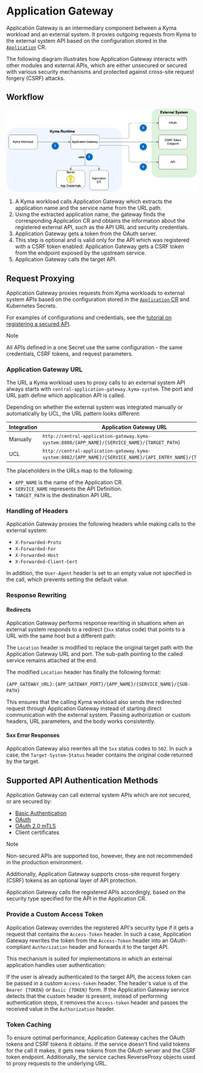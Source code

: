 # Application Gateway

Application Gateway is an intermediary component between a Kyma workload and an external system. It proxies outgoing requests from Kyma to the external system API based on the configuration stored in the [`Application`](../resources/04-10-application.md) CR.

The following diagram illustrates how Application Gateway interacts with other modules and external APIs, which are either unsecured or secured with various security mechanisms and protected against cross-site request forgery (CSRF) attacks.

## Workflow

![Application Gateway Diagram](../assets/gw-architecture.png)

1. A Kyma workload calls Application Gateway which extracts the application name and the service name from the URL path.
2. Using the extracted application name, the gateway finds the corresponding Application CR and obtains the information about the registered external API, such as the API URL and security credentials.
3. Application Gateway gets a token from the OAuth server.
4. This step is optional and is valid only for the API which was registered with a CSRF token enabled: Application Gateway gets a CSRF token from the endpoint exposed by the upstream service.
5. Application Gateway calls the target API.

## Request Proxying

Application Gateway proxies requests from Kyma workloads to external system APIs based on the configuration stored in the [`Application` CR](../resources/04-10-application.md) and Kubernetes Secrets.

For examples of configurations and credentials, see the [tutorial on registering a secured API](../tutorials/01-30-register-secured-api.md).

> [!NOTE]
> All APIs defined in a one Secret use the same configuration - the same credentials, CSRF tokens, and request parameters.

### Application Gateway URL

The URL a Kyma workload uses to proxy calls to an external system API always starts with `central-application-gateway.kyma-system`. The port and URL path define which application API is called.

Depending on whether the external system was integrated manually or automatically by UCL, the URL pattern looks different:

| **Integration** | **Application Gateway URL** |
|-----------|-------------------------|
| Manually | `http://central-application-gateway.kyma-system:8080/{APP_NAME}/{SERVICE_NAME}/{TARGET_PATH}` |
|      UCL | `http://central-application-gateway.kyma-system:8082/{APP_NAME}/{SERVICE_NAME}/{API_ENTRY_NAME}/{TARGET_PATH}` |

The placeholders in the URLs map to the following:

- `APP_NAME` is the name of the Application CR.
- `SERVICE_NAME` represents the API Definition.
- `TARGET_PATH` is the destination API URL.

### Handling of Headers

Application Gateway proxies the following headers while making calls to the external system:

- `X-Forwarded-Proto`
- `X-Forwarded-For`
- `X-Forwarded-Host`
- `X-Forwarded-Client-Cert`

In addition, the `User-Agent` header is set to an empty value not specified in the call, which prevents setting the default value.

### Response Rewriting

#### Redirects

Application Gateway performs response rewriting in situations when an external system responds to a redirect (`3xx` status code) that points to a URL with the same host but a different path:

The `Location` header is modified to replace the original target path with the Application Gateway URL and port. The sub-path pointing to the called service remains attached at the end.

The modified `Location` header has finally the following format:

`{APP_GATEWAY_URL}:{APP_GATEWAY_PORT}/{APP_NAME}/{SERVICE_NAME}/{SUB-PATH}`

This ensures that the calling Kyma workload also sends the redirected request through Application Gateway instead of starting direct communication with the external system. Passing authorization or custom headers, URL parameters, and the body works consistently.

#### 5xx Error Responses

Application Gateway also rewrites all the `5xx` status codes to `502`. In such a case, the `Target-System-Status` header contains the original code returned by the target.

## Supported API Authentication Methods

Application Gateway can call external system APIs which are not secured, or are secured by:

- [Basic Authentication](https://tools.ietf.org/html/rfc7617)
- [OAuth](https://tools.ietf.org/html/rfc6750)
- [OAuth 2.0 mTLS](https://datatracker.ietf.org/doc/html/rfc8705)
- Client certificates

> [!NOTE]
> Non-secured APIs are supported too, however, they are not recommended in the production environment.

Additionally, Application Gateway supports cross-site request forgery (CSRF) tokens as an optional layer of API protection.

Application Gateway calls the registered APIs accordingly, based on the security type specified for the API in the Application CR.

### Provide a Custom Access Token

Application Gateway overrides the registered API's security type if it gets a request that contains the `Access-Token` header. In such a case, Application Gateway rewrites the token from the `Access-Token` header into an OAuth-compliant `Authorization` header and forwards it to the target API.

This mechanism is suited for implementations in which an external application handles user authentication:

If the user is already authenticated to the target API, the access token can be passed in a custom `Access-token` header. The header's value is of the `Bearer {TOKEN}` or `Basic {TOKEN}` form. If the Application Gateway service detects that the custom header is present, instead of performing authentication steps, it removes the `Access-token` header and passes the received value in the `Authorization` header.

### Token Caching

To ensure optimal performance, Application Gateway caches the OAuth tokens and CSRF tokens it obtains. If the service doesn't find valid tokens for the call it makes, it gets new tokens from the OAuth server and the CSRF token endpoint.
Additionally, the service caches ReverseProxy objects used to proxy requests to the underlying URL.
